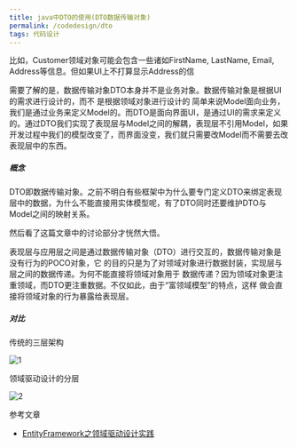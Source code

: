 ```yaml
---
title: java中DTO的使用(DTO数据传输对象)
permalink: /codedesign/dto
tags: 代码设计
---
```


比如，Customer领域对象可能会包含一些诸如FirstName, LastName, Email, Address等信息。但如果UI上不打算显示Address的信

需要了解的是，数据传输对象DTO本身并不是业务对象。数据传输对象是根据UI的需求进行设计的，而不 是根据领域对象进行设计的
简单来说Model面向业务，我们是通过业务来定义Model的。而DTO是面向界面UI，是通过UI的需求来定义的。通过DTO我们实现了表现层与Model之间的解耦，表现层不引用Model，如果开发过程中我们的模型改变了，而界面没变，我们就只需要改Model而不需要去改表现层中的东西。

##### 概念

DTO即数据传输对象。之前不明白有些框架中为什么要专门定义DTO来绑定表现层中的数据，为什么不能直接用实体模型呢，有了DTO同时还要维护DTO与Model之间的映射关系。

然后看了这篇文章中的讨论部分才恍然大悟。

表现层与应用层之间是通过数据传输对象（DTO）进行交互的，数据传输对象是没有行为的POCO对象，它 的目的只是为了对领域对象进行数据封装，实现层与层之间的数据传递。为何不能直接将领域对象用于 数据传递？因为领域对象更注重领域，而DTO更注重数据。不仅如此，由于“富领域模型”的特点，这样 做会直接将领域对象的行为暴露给表现层。

##### 对比
传统的三层架构

![1](https://github.com/minplemon/minplemon.github.io/images/52017893333_2.gif)

领域驱动设计的分层

![2](https://github.com/minplemon/minplemon.github.io/images/52029421305_2.gif)

参考文章
- [EntityFramework之领域驱动设计实践](https://www.cnblogs.com/daxnet/archive/2010/07/07/1772584.html)
